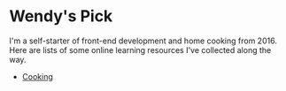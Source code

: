 # Wendy's Pick

I'm a self-starter of front-end development and home cooking from 2016. Here
are lists of some online learning resources I've collected along the way.

* [Cooking](https://goo.gl/j9kUW5)
